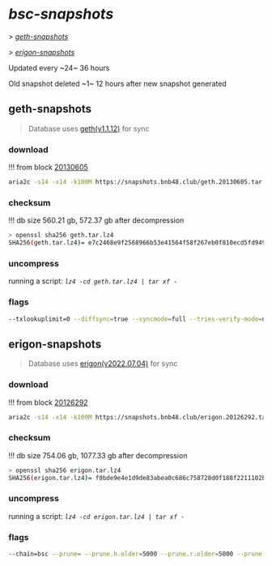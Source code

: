 # *bsc-snapshots*


*\> [geth-snapshots](#geth-snapshots)*

*\> [erigon-snapshots](#erigon-snapshots)*

Updated every ~24~ 36 hours

Old snapshot deleted ~1~ 12 hours after new snapshot generated

## geth-snapshots


> Database uses [geth(v1.1.12)](https://github.com/bnb-chain/bsc/releases/tag/v1.1.12) for sync


### download

<!-- begin_geth -->

!!! from block [20130605](https://bscscan.com/block/20130605)
```bash
aria2c -s14 -x14 -k100M https://snapshots.bnb48.club/geth.20130605.tar.lz4 -o geth.tar.lz4
```


### checksum


!!! db size 560.21 gb, 572.37 gb after decompression
```bash
> openssl sha256 geth.tar.lz4
SHA256(geth.tar.lz4)= e7c2468e9f2568966b53e41564f58f267eb0f810ecd5fd94918de3d339aa7433
```

<!-- end_geth -->

### uncompress


running a script: _`lz4 -cd geth.tar.lz4 | tar xf -`_


### flags


```bash
--txlookuplimit=0 --diffsync=true --syncmode=full --tries-verify-mode=none --pruneancient=true --diffblock=5000
```


## erigon-snapshots


> Database uses [erigon(v2022.07.04)](https://github.com/ledgerwatch/erigon/releases/tag/v2022.07.04) for sync


### download

<!-- begin_erigon -->

!!! from block [20126292](https://bscscan.com/block/20126292)
```bash
aria2c -s14 -x14 -k100M https://snapshots.bnb48.club/erigon.20126292.tar.lz4 -o erigon.tar.lz4
```


### checksum


!!! db size 754.06 gb, 1077.33 gb after decompression
```bash
> openssl sha256 erigon.tar.lz4
SHA256(erigon.tar.lz4)= f0bde9e4e1d9de83abea0c686c758728d0f188f2211102b33eccb477391c3551
```

<!-- end_erigon -->

### uncompress


running a script: _`lz4 -cd erigon.tar.lz4 | tar xf -`_


### flags


```bash
--chain=bsc --prune= --prune.h.older=5000 --prune.r.older=5000 --prune.t.older=5000 --prune.c.older=5000 --db.pagesize=16k
```
